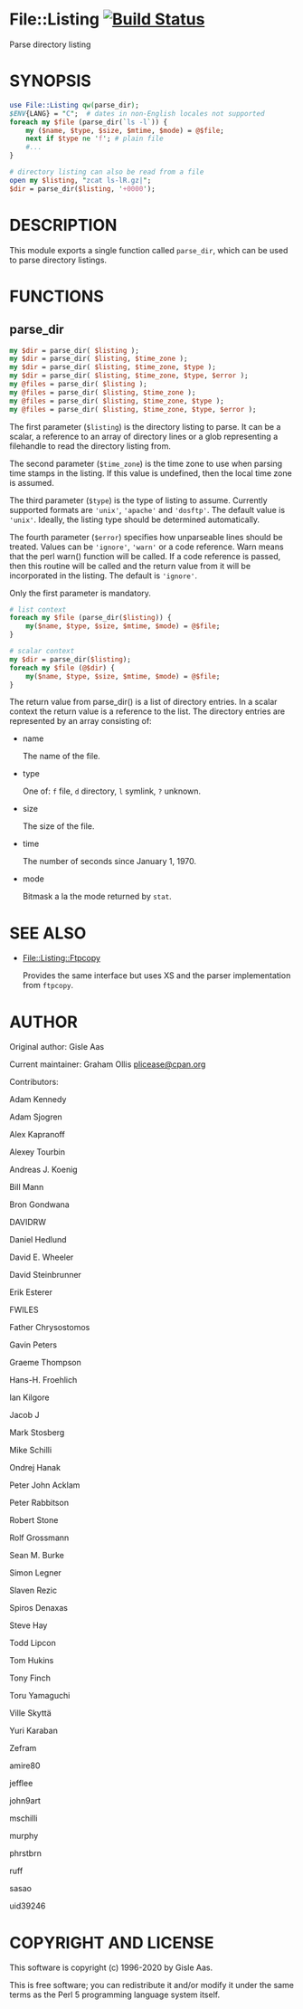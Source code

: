 # File::Listing [![Build Status](https://api.travis-ci.com/PerlAlien/File-Listing.svg?branch=master)](https://travis-ci.com/github/PerlAlien/File-Listing)

Parse directory listing

# SYNOPSIS

```perl
use File::Listing qw(parse_dir);
$ENV{LANG} = "C";  # dates in non-English locales not supported
foreach my $file (parse_dir(`ls -l`)) {
    my ($name, $type, $size, $mtime, $mode) = @$file;
    next if $type ne 'f'; # plain file
    #...
}

# directory listing can also be read from a file
open my $listing, "zcat ls-lR.gz|";
$dir = parse_dir($listing, '+0000');
```

# DESCRIPTION

This module exports a single function called `parse_dir`, which can be
used to parse directory listings.

# FUNCTIONS

## parse\_dir

```perl
my $dir = parse_dir( $listing );
my $dir = parse_dir( $listing, $time_zone );
my $dir = parse_dir( $listing, $time_zone, $type );
my $dir = parse_dir( $listing, $time_zone, $type, $error );
my @files = parse_dir( $listing );
my @files = parse_dir( $listing, $time_zone );
my @files = parse_dir( $listing, $time_zone, $type );
my @files = parse_dir( $listing, $time_zone, $type, $error );
```

The first parameter (`$listing`) is the directory listing to parse.
It can be a scalar, a reference to an array of directory lines or a
glob representing a filehandle to read the directory listing from.

The second parameter (`$time_zone`) is the time zone to use when
parsing time stamps in the listing. If this value is undefined,
then the local time zone is assumed.

The third parameter (`$type`) is the type of listing to assume.
Currently supported formats are `'unix'`, `'apache'` and
`'dosftp'`. The default value is `'unix'`. Ideally, the listing
type should be determined automatically.

The fourth parameter (`$error`) specifies how unparseable lines
should be treated. Values can be `'ignore'`, `'warn'` or a code reference.
Warn means that the perl warn() function will be called.  If a code
reference is passed, then this routine will be called and the return
value from it will be incorporated in the listing.  The default is
`'ignore'`.

Only the first parameter is mandatory.

```perl
# list context
foreach my $file (parse_dir($listing)) {
    my($name, $type, $size, $mtime, $mode) = @$file;
}

# scalar context
my $dir = parse_dir($listing);
foreach my $file (@$dir) {
    my($name, $type, $size, $mtime, $mode) = @$file;
}
```

The return value from parse\_dir() is a list of directory entries.
In a scalar context the return value is a reference to the list.
The directory entries are represented by an array consisting of:

- name

    The name of the file.

- type

    One of: `f` file, `d` directory, `l` symlink, `?` unknown.

- size

    The size of the file.

- time

    The number of seconds since January 1, 1970.

- mode

    Bitmask a la the mode returned by `stat`.

# SEE ALSO

- [File::Listing::Ftpcopy](https://metacpan.org/pod/File::Listing::Ftpcopy)

    Provides the same interface but uses XS and the parser implementation from `ftpcopy`.

# AUTHOR

Original author: Gisle Aas

Current maintainer: Graham Ollis <plicease@cpan.org>

Contributors:

Adam Kennedy

Adam Sjogren

Alex Kapranoff

Alexey Tourbin

Andreas J. Koenig

Bill Mann

Bron Gondwana

DAVIDRW

Daniel Hedlund

David E. Wheeler

David Steinbrunner

Erik Esterer

FWILES

Father Chrysostomos

Gavin Peters

Graeme Thompson

Hans-H. Froehlich

Ian Kilgore

Jacob J

Mark Stosberg

Mike Schilli

Ondrej Hanak

Peter John Acklam

Peter Rabbitson

Robert Stone

Rolf Grossmann

Sean M. Burke

Simon Legner

Slaven Rezic

Spiros Denaxas

Steve Hay

Todd Lipcon

Tom Hukins

Tony Finch

Toru Yamaguchi

Ville Skyttä

Yuri Karaban

Zefram

amire80

jefflee

john9art

mschilli

murphy

phrstbrn

ruff

sasao

uid39246

# COPYRIGHT AND LICENSE

This software is copyright (c) 1996-2020 by Gisle Aas.

This is free software; you can redistribute it and/or modify it under
the same terms as the Perl 5 programming language system itself.
